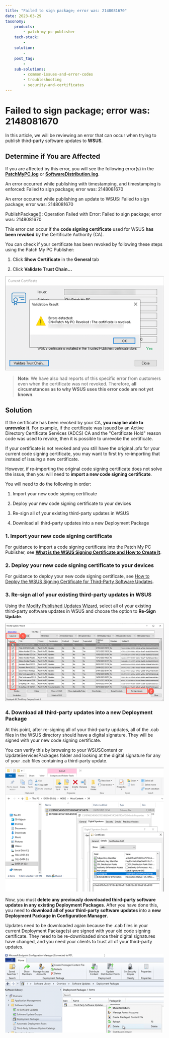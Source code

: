 ```yaml
---
title: "Failed to sign package; error was: 2148081670"
date: 2023-03-29
taxonomy:
    products:
        - patch-my-pc-publisher
    tech-stack:
        - 
    solution:
        - 
    post_tag:
        - 
    sub-solutions:
        - common-issues-and-error-codes
        - troubleshooting
        - security-and-certificates
---
```


# Failed to sign package; error was: 2148081670

In this article, we will be reviewing an error that can occur when trying to publish third-party software updates to **WSUS**.

## Determine if You are Affected

If you are affected by this error, you will see the following error(s) in the **[PatchMyPC.log](/collecting-log-files-for-patch-my-pc-support#publishing-service-app-logs-intune)** or **[SoftwareDistribution.log](https://patchmypc.com/collecting-log-files-for-patch-my-pc-support#publishing-service-logs)**.

An error occurred while publishing with timestamping, and timestamping is enforced: Failed to sign package; error was: 2148081670

An error occurred while publishing an update to WSUS: Failed to sign package; error was: 2148081670

PublishPackage(): Operation Failed with Error: Failed to sign package; error was: 2148081670

This error can occur if the **code signing certificate** used for WSUS **has been revoked** by the Certificate Authority (CA).

You can check if your certificate has been revoked by following these steps using the Patch My PC Publisher:

1. Click **Show Certificate** in the **General** tab

3. Click **Validate Trust Chain...**

![Validate Trust Chain](/_images/ValidateTrustChain-Revoked.png "Validate Trust Chain")

> **Note:** We have also had reports of this specific error from customers even when the certificate was not revoked. Therefore, **all circumstances as to why WSUS uses this error code are not yet known**.

## Solution

If the certificate has been revoked by your CA, **you may be able to unrevoke it**. For example, if the certificate was issued by an Active Directory Certificate Services (ADCS) CA and the "Certificate Hold" reason code was used to revoke, then it is possible to unrevoke the certificate.

If your certificate is not revoked and you still have the original .pfx for your current code signing certificate, you may want to first try re-importing that instead of issuing a new certificate.

However, if re-importing the original code signing certificate does not solve the issue, then you will need to **import a new code signing certificate**.

You will need to do the following in order:

1. Import your new code signing certificate

3. Deploy your new code signing certificate to your devices

5. Re-sign all of your existing third-party updates in WSUS

7. Download all third-party updates into a new Deployment Package

### 1\. Import your new code signing certificate

For guidance to import a code signing certificate into the Patch My PC Publisher, see **[What is the WSUS Signing Certificate and How to Create It](/wsus-signing-certificate-options-for-third-party-updates-in-configuration-manager)**.

### 2\. Deploy your new code signing certificate to your devices

For guidance to deploy your new code signing certificate, see [How to Deploy the WSUS Signing Certificate for Third-Party Software Updates](https://patchmypc.com/how-to-deploy-the-wsus-signing-certificate-for-third-party-software-updates).

### 3\. Re-sign all of your existing third-party updates in WSUS

Using the [Modify Published Updates Wizard](https://patchmypc.com/modify-published-third-party-updates-wizard), select all of your existing third-party software updates in WSUS and choose the option to **Re-Sign Update**.

![Re-sign all third party updates](/_images/ModifyPublishedUpdates-ReSignUpdate.png "Re-sign all third party updates")

### 4\. Download all third-party updates into a new Deployment Package

At this point, after re-signing all of your third-party updates, all of the .cab files in the WSUS directory should have a digital signature. They will be signed with your new code signing certificate.

You can verify this by browsing to your WSUSContent or UpdateServicesPackages folder and looking at the digital signature for any of your .cab files containing a third-party update.

![Verify digital signature is of new certificate after re-signing](/_images/WsusContentDigitalSignature.png "Verify digital signature is of new certificate after re-signing")

Now, you must **delete any previously downloaded third-party software updates in any existing Deployment Packages**. After you have done this, you need to **download all of your third-party software updates** into a **new Deployment Package in Configuration Manager**.

Updates need to be downloaded again because the .cab files in your current Deployment Package(s) are signed with your old code signing certificate. They need to be re-downloaded since their digital signatures have changed, and you need your clients to trust all of your third-party updates.

![Delete deployment package in Configuration Manager](/_images/DeleteDeploymentPackage.png "Delete deployment package in Configuration Manager")